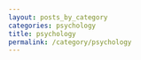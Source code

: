 ```yaml
---
layout: posts_by_category
categories: psychology
title: psychology
permalink: /category/psychology
---
```

